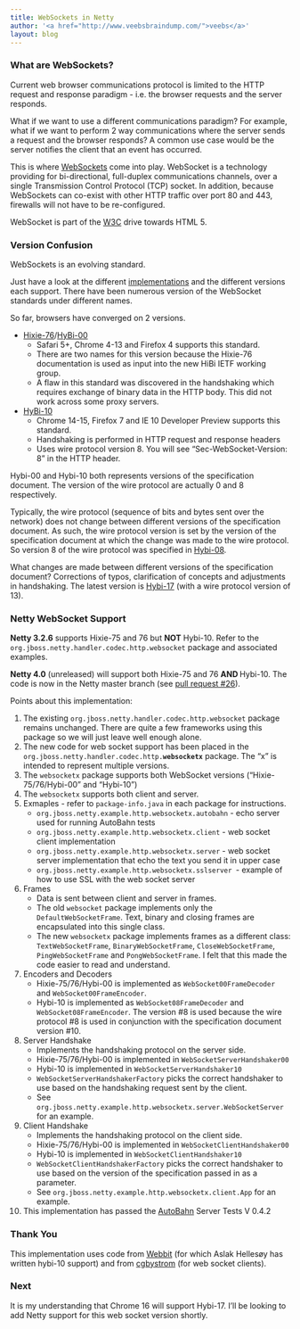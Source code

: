 ```yaml
---
title: WebSockets in Netty
author: '<a href="http://www.veebsbraindump.com/">veebs</a>'
layout: blog
---
```


<h3>What are WebSockets?</h3>
<p>Current web browser communications protocol is limited to the HTTP request and response paradigm - i.e. the browser requests and the server responds.</p>
<p>What if we want to use a different communications paradigm?  For example, what if we want to perform 2 way communications where the server sends a request and the browser responds?  A common use case would be the server notifies the client that an event has occurred.</p>
<p>This is where <a href="http://en.wikipedia.org/wiki/WebSocket">WebSockets</a> come into play. WebSocket is a technology providing for bi-directional, full-duplex communications channels, over a single Transmission Control Protocol (TCP) socket.  In addition, because WebSockets can co-exist with other HTTP traffic over port 80 and 443, firewalls will not have to be re-configured.</p>
<p>WebSocket is part of the <a href="http://dev.w3.org/html5/websockets/">W3C</a> drive towards HTML 5.</p>
<h3>Version Confusion</h3>

<p>WebSockets is an evolving standard.  </p>
<p>Just have a look at the different <a href="http://en.wikipedia.org/wiki/Comparison_of_WebSocket_implementations">implementations</a> and the different versions each support.  There have been numerous version of the WebSocket standards under different names.  </p>
<p>So far, browsers have converged on 2 versions.</p>
<ul><li><a href="http://tools.ietf.org/html/draft-hixie-thewebsocketprotocol-76">Hixie-76</a>/<a href="http://tools.ietf.org/html/draft-ietf-hybi-thewebsocketprotocol-00">HyBi-00</a> 
<ul><li>Safari 5+, Chrome 4-13 and Firefox 4 supports this standard.</li>
<li>There are two names for this version because the Hixie-76 documentation is used as input into the new HiBi IETF working group.</li>
<li>A flaw in this standard was discovered in the handshaking which requires exchange of binary data in the HTTP body.  This did not work across some proxy servers.</li>

</ul></li>
<li><a href="http://tools.ietf.org/html/draft-ietf-hybi-thewebsocketprotocol-10">HyBi-10</a> 
<ul><li>Chrome  14-15, Firefox 7 and IE 10 Developer Preview supports this standard.</li>
<li>Handshaking is performed in HTTP request and response headers</li>
<li>Uses wire protocol version 8.  You will see &#8220;Sec-WebSocket-Version: 8&#8221; in the HTTP header.</li>
</ul></li>
</ul><p>Hybi-00 and Hybi-10 both represents versions of the specification document.  The version of the wire protocol are actually 0 and 8 respectively.</p>
<p>Typically, the wire protocol (sequence of bits and bytes sent over the network) does not change between different versions of the specification document.  As such, the wire protocol version is set by the version of the specification document at which the change was made to the wire protocol.  So version 8 of the wire protocol was specified in <a href="http://tools.ietf.org/html/draft-ietf-hybi-thewebsocketprotocol-08">Hybi-08</a>.</p>

<p>What changes are made between different versions of the specification document? Corrections of typos, clarification of concepts and adjustments in handshaking.  The latest version is <a href="http://tools.ietf.org/html/draft-ietf-hybi-thewebsocketprotocol-17">Hybi-17</a> (with a wire protocol version of 13).</p>
<h3>Netty WebSocket Support</h3>
<p><strong>Netty 3.2.6</strong> supports Hixie-75 and 76 but <strong>NOT</strong> Hybi-10.  Refer to the <code>org.jboss.netty.handler.codec.http.websocket</code> package and associated examples.</p>

<p><strong>Netty 4.0</strong> (unreleased) will support both Hixie-75 and 76&#160;<strong>AND </strong>Hybi-10.  The code is now in the Netty master branch (see <a href="https://github.com/netty/netty/pull/26">pull request #26</a>)<span>.</span></p>
<p>Points about this implementation:</p>
<ol><li>The existing <code>org.jboss.netty.handler.codec.http.websocket</code> package remains unchanged.  There are quite a few frameworks using this package so we will just leave well enough alone. </li>
<li>The new code for web socket support has been placed in the  <code>org.jboss.netty.handler.codec.http.<strong>websocketx</strong></code> package.  The &#8220;x&#8221; is intended to represent multiple versions.</li>

<li>The <code>websocketx</code> package supports both WebSocket versions (&#8220;Hixie-75/76/Hybi-00&#8221; and &#8220;Hybi-10&#8221;)</li>
<li>The <code>websocketx</code> supports both client and server.</li>
<li>Exmaples - refer to <code>package-info.java</code> in each package for instructions.               

<ul><li><code>org.jboss.netty.example.http.websocketx.autobahn</code> - echo server used for running AutoBahn tests</li>
<li><code>org.jboss.netty.example.http.websocketx.client</code> - web socket client implementation</li>
<li><code>org.jboss.netty.example.http.websocketx.server</code> - web socket server implementation that echo the text you send it in upper case</li>
<li><code>org.jboss.netty.example.http.websocketx.sslserver </code>- example of how to use SSL with the web socket server</li>
</ul></li>
<li>Frames                  

<ul><li>Data is sent between client and server in frames.</li>
<li>The old <code>websocket</code> package implements only the <code>DefaultWebSocketFrame</code>.  Text, binary and closing frames are encapsulated into this single class.</li>
<li>The new <code>websocketx</code> package implements frames as a different class: <code>TextWebSocketFrame</code>, <code>BinaryWebSocketFrame</code>, <code>CloseWebSocketFrame</code>, <code>PingWebSocketFrame</code> and <code>PongWebSocketFrame</code>.  I felt that this made the code easier to read and understand.</li>

</ul></li>
<li>Encoders and Decoders                 
<ul><li>Hixie-75/76/Hybi-00 is implemented as <code>WebSocket00FrameDecoder</code> and <code>WebSocket00FrameEncoder</code>.</li>
<li>Hybi-10 is implemented as <code>WebSocket08FrameDecoder</code> and <code>WebSocket08FrameEncoder</code>.  The version #8 is used because the wire protocol #8 is used in conjunction with the specification document version #10.</li>
</ul></li>

<li>Server Handshake                  
<ul><li>Implements the handshaking protocol on the server side.</li>
<li>Hixie-75/76/Hybi-00 is implemented in <code>WebSocketServerHandshaker00</code></li>
<li>Hybi-10 is implemented in <code>WebSocketServerHandshaker10</code></li>
<li><code>WebSocketServerHandshakerFactory</code> picks the correct handshaker to use based on the handshaking request sent by the client.</li>
<li>See <code>org.jboss.netty.example.http.websocketx.server.WebSocketServer</code> for an example.</li>

</ul></li>
<li>Client Handshake                  
<ul><li>Implements the handshaking protocol on the client side.</li>
<li>Hixie-75/76/Hybi-00 is implemented in <code>WebSocketClientHandshaker00</code></li>
<li>Hybi-10 is implemented in <code>WebSocketClientHandshaker10</code></li>
<li><code>WebSocketClientHandshakerFactory</code> picks the correct handshaker to use based on the version of the specification passed in as a parameter.</li>
<li>See <code>org.jboss.netty.example.http.websocketx.client.App</code> for an example.</li>

</ul></li>
<li> This implementation has passed the <a href="http://www.tavendo.de/autobahn/testsuite.html">AutoBahn</a> Server Tests V 0.4.2&#160;</li>
</ol><h3>Thank You</h3>
<p>This implementation uses code from <a href="https://github.com/joewalnes/webbit">Webbit</a> (for which Aslak Hellesøy has written hybi-10 support) and from <a href="https://github.com/cgbystrom/netty-tools">cgbystrom</a> (for web socket clients).</p>
<h3>Next</h3>

<p>It is my understanding that Chrome 16 will support Hybi-17.  I&#8217;ll be looking to add Netty support for this web socket version shortly.</p>

